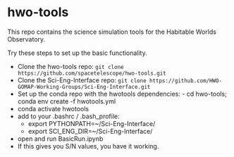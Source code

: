 # hwo-tools

This repo contains the science simulation tools for the Habitable Worlds Observatory. 

Try these steps to set up the basic functionality. 

- Clone the hwo-tools repo: `git clone https://github.com/spacetelescope/hwo-tools.git`
- Clone the Sci-Eng-Interface repo: `git clone https://github.com/HWO-GOMAP-Working-Groups/Sci-Eng-Interface.git`
- Set up the conda repo with the hwotools dependencies: 
      - cd hwo-tools; conda env create -f hwotools.yml
- conda activate hwotools
- add to your .bashrc / .bash_profile:
    - export PYTHONPATH=~/Sci-Eng-Interface/
    - export SCI_ENG_DIR=~/Sci-Eng-Interface/
- open and run BasicRun.ipynb
- If this gives you S/N values, you have it working.
  
